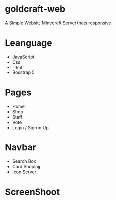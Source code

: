 # goldcraft-web
A Simple Website Minecraft Server thats responsive 

# Leanguage
 - JavaScript
 - Css
 - Html
 - Bosstrap 5
 
# Pages
 - Home
 - Shop
 - Staff
 - Vote
 - Login / Sign in Up
 
# Navbar
 - Search Box
 - Card Shoping
 - Icon Server
 
# ScreenShoot
